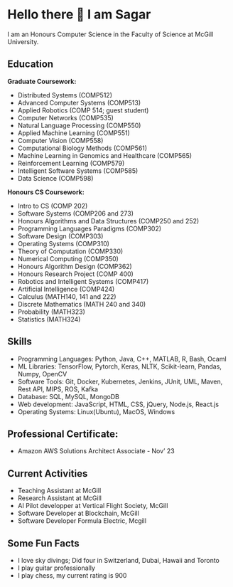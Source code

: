 # Hello there 👋 I am Sagar
I am an Honours Computer Science in the Faculty of Science at McGill University.

## Education

**Graduate Coursework:** 
- Distributed Systems (COMP512)
- Advanced Computer Systems (COMP513)
- Applied Robotics (COMP 514; guest student)
- Computer Networks (COMP535)
- Natural Language Processing (COMP550)
- Applied Machine Learning (COMP551)
- Computer Vision (COMP558)
- Computational Biology Methods (COMP561)
- Machine Learning in Genomics and Healthcare (COMP565)
- Reinforcement Learning (COMP579)
- Intelligent Software Systems (COMP585)
- Data Science (COMP598)

**Honours CS Coursework:** 
- Intro to CS (COMP 202)
- Software Systems (COMP206 and 273)
- Honours Algorithms and Data Structures (COMP250 and 252)
- Programming Languages Paradigms (COMP302)
- Software Design (COMP303)
- Operating Systems (COMP310)
- Theory of Computation (COMP330)
- Numerical Computing (COMP350)
- Honours Algorithm Design (COMP362)
- Honours Research Project (COMP 400)
- Robotics and Intelligent Systems (COMP417)
- Artificial Intelligence (COMP424)
- Calculus (MATH140, 141 and 222)
- Discrete Mathematics (MATH 240 and 340)
- Probability (MATH323)
- Statistics (MATH324)

## Skills
- Programming Languages: Python, Java, C++, MATLAB, R, Bash, Ocaml
- ML Libraries: TensorFlow, Pytorch, Keras, NLTK, Scikit-learn, Pandas, Numpy, OpenCV
- Software Tools: Git, Docker, Kubernetes, Jenkins, JUnit, UML, Maven, Rest API, MIPS, ROS, Kafka
- Database: SQL, MySQL, MongoDB
- Web development: JavaScript, HTML, CSS, jQuery, Node.js, React.js
- Operating Systems: Linux(Ubuntu), MacOS, Windows

## Professional Certificate:
- Amazon AWS Solutions Architect Associate - Nov’ 23

## Current Activities
- Teaching Assistant at McGill
- Research Assistant at McGill
- AI Pilot developper at Vertical Flight Society, McGill
- Software Developer at Blockchain, McGill
- Software Developer Formula Electric, Mcgill

## Some Fun Facts
- I love sky divings; Did four in Switzerland, Dubai, Hawaii and Toronto
- I play guitar professionally
- I play chess, my current rating is 900

<!--
**Sagarnandeshwar/Sagarnandeshwar** is a ✨ _special_ ✨ repository because its `README.md` (this file) appears on your GitHub profile.

Here are some ideas to get you started:

- 🔭 I’m currently working on ...
- 🌱 I’m currently learning ...
- 👯 I’m looking to collaborate on ...
- 🤔 I’m looking for help with ...
- 💬 Ask me about ...
- 📫 How to reach me: ...
- 😄 Pronouns: ...
- ⚡ Fun fact: ...
-->
